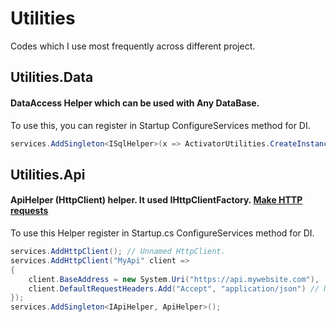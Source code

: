 # Utilities
Codes which I use most frequently across different project.

## Utilities.Data
#### DataAccess Helper which can be used with Any DataBase.

To use this, you can register in Startup ConfigureServices method for DI.
``` C#
services.AddSingleton<ISqlHelper>(x => ActivatorUtilities.CreateInstance<SqlHelper>(x, "Microsoft.Data.SqlClient", connectionString);
```


## Utilities.Api
#### ApiHelper (HttpClient) helper. It used IHttpClientFactory. [Make HTTP requests](https://docs.microsoft.com/en-us/aspnet/core/fundamentals/http-requests?view=aspnetcore-5.0 "How to use IHttpClientFactory and HttpClient to make the Http call.")

To use this Helper register in Startup.cs ConfigureServices method for DI.
``` C#
services.AddHttpClient(); // Unnamed HttpClient.
services.AddHttpClient("MyApi" client =>
{
    client.BaseAddress = new System.Uri("https://api.mywebsite.com"),
    client.DefaultRequestHeaders.Add("Accept", "application/json") // Not necessary
});
services.AddSingleton<IApiHelper, ApiHelper>();
```
